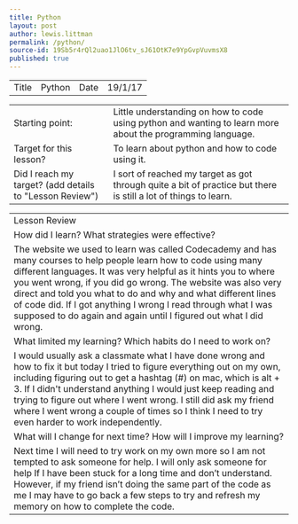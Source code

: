 ```yaml
---
title: Python
layout: post
author: lewis.littman
permalink: /python/
source-id: 19Sb5r4rQl2uao1JlO6tv_sJ61OtK7e9YpGvpVuvmsX8
published: true
---
```

<table>
  <tr>
    <td>Title</td>
    <td>Python</td>
    <td>Date</td>
    <td>19/1/17</td>
  </tr>
</table>


<table>
  <tr>
    <td>Starting point:</td>
    <td>Little understanding on how to code using python and wanting to learn more about the programming language.</td>
  </tr>
  <tr>
    <td>Target for this lesson?</td>
    <td>To learn about python and how to code using it.</td>
  </tr>
  <tr>
    <td>Did I reach my target? 
(add details to "Lesson Review")</td>
    <td>I sort of reached my target as got through quite a bit of practice but there is still a lot of things to learn.</td>
  </tr>
</table>


<table>
  <tr>
    <td>Lesson Review</td>
  </tr>
  <tr>
    <td>How did I learn? What strategies were effective? </td>
  </tr>
  <tr>
    <td>The website we used to learn was called Codecademy and has many courses to help people learn how to code using many different languages. It was very helpful as it hints you to where you went wrong, if you did go wrong. The website was also very direct and told you what to do and why and what different lines of code did. If I got anything I wrong I read through what I was supposed to do again and again until I figured out what I did wrong.</td>
  </tr>
  <tr>
    <td>What limited my learning? Which habits do I need to work on? </td>
  </tr>
  <tr>
    <td>I would usually ask a classmate what I have done wrong and how to fix it but today I tried to figure everything out on my own, including figuring out to get a hashtag (#) on mac, which is alt + 3. If I didn't understand anything I would just keep reading and trying to figure out where I went wrong. I still did ask my friend where I went wrong a couple of times so I think I need to try even harder to work independently.</td>
  </tr>
  <tr>
    <td>What will I change for next time? How will I improve my learning?</td>
  </tr>
  <tr>
    <td>Next time I will need to try work on my own more so I am not tempted to ask someone for help. I will only ask someone for help If I have been stuck for a long time and don’t understand. However, if my friend isn’t doing the same part of the code as me I may have to go back a few steps to try and refresh my memory on how to complete the code.</td>
  </tr>
</table>


